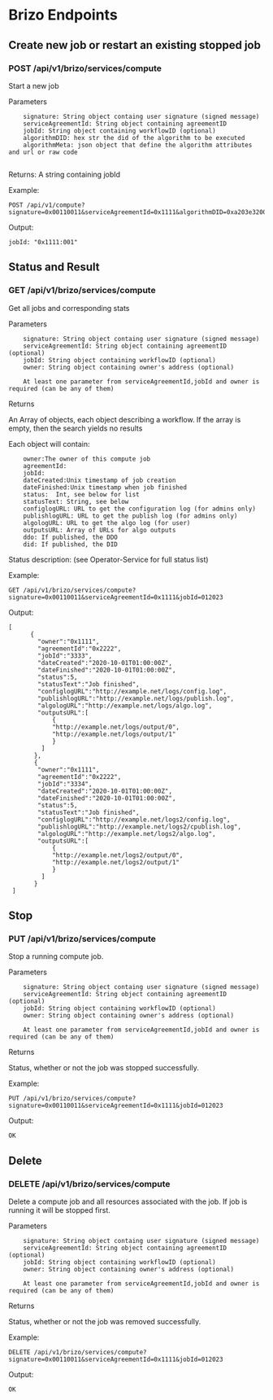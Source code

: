 # Brizo Endpoints

## Create new job or restart an existing stopped job

### POST /api/v1/brizo/services/compute


Start a new job

Parameters
```
    signature: String object containg user signature (signed message)
    serviceAgreementId: String object containing agreementID
    jobId: String object containing workflowID (optional)
    algorithmDID: hex str the did of the algorithm to be executed
    algorithmMeta: json object that define the algorithm attributes and url or raw code
    
```

Returns:
A string containing jobId


Example:
```
POST /api/v1/compute?signature=0x00110011&serviceAgreementId=0x1111&algorithmDID=0xa203e320008999099000
```

Output:
```
jobId: "0x1111:001"
```


## Status and Result
  
  
### GET /api/v1/brizo/services/compute
   
   
Get all jobs and corresponding stats

Parameters
```
    signature: String object containg user signature (signed message)
    serviceAgreementId: String object containing agreementID (optional)
    jobId: String object containing workflowID (optional)
    owner: String object containing owner's address (optional)

    At least one parameter from serviceAgreementId,jobId and owner is required (can be any of them)
```

Returns

An Array of objects, each object describing a workflow. If the array is empty, then the search yields no results

Each object will contain:
```
    owner:The owner of this compute job
    agreementId:
    jobId:
    dateCreated:Unix timestamp of job creation
    dateFinished:Unix timestamp when job finished
    status:  Int, see below for list
    statusText: String, see below
    configlogURL: URL to get the configuration log (for admins only)
    publishlogURL: URL to get the publish log (for admins only)
    algologURL: URL to get the algo log (for user)
    outputsURL: Array of URLs for algo outputs
    ddo: If published, the DDO
    did: If published, the DID
```

Status description: (see Operator-Service for full status list)



Example:
```
GET /api/v1/brizo/services/compute?signature=0x00110011&serviceAgreementId=0x1111&jobId=012023
```

Output:
```
[
      {
        "owner":"0x1111",
        "agreementId":"0x2222",
        "jobId":"3333",
        "dateCreated":"2020-10-01T01:00:00Z",
        "dateFinished":"2020-10-01T01:00:00Z",
        "status":5,
        "statusText":"Job finished",
        "configlogURL":"http://example.net/logs/config.log",
        "publishlogURL":"http://example.net/logs/publish.log",
        "algologURL":"http://example.net/logs/algo.log",
        "outputsURL":[
            {
            "http://example.net/logs/output/0",
            "http://example.net/logs/output/1"
            }
         ]
       },
       {
        "owner":"0x1111",
        "agreementId":"0x2222",
        "jobId":"3334",
        "dateCreated":"2020-10-01T01:00:00Z",
        "dateFinished":"2020-10-01T01:00:00Z",
        "status":5,
        "statusText":"Job finished",
        "configlogURL":"http://example.net/logs2/config.log",
        "publishlogURL":"http://example.net/logs2/cpublish.log",
        "algologURL":"http://example.net/logs2/algo.log",
        "outputsURL":[
            {
            "http://example.net/logs2/output/0",
            "http://example.net/logs2/output/1"
            }
         ]
       }
 ]
 ```
       
## Stop
  
  
### PUT /api/v1/brizo/services/compute

Stop a running compute job.

Parameters
```
    signature: String object containg user signature (signed message)
    serviceAgreementId: String object containing agreementID (optional)
    jobId: String object containing workflowID (optional)
    owner: String object containing owner's address (optional)

    At least one parameter from serviceAgreementId,jobId and owner is required (can be any of them)
```

Returns

Status, whether or not the job was stopped successfully.

Example:
```
PUT /api/v1/brizo/services/compute?signature=0x00110011&serviceAgreementId=0x1111&jobId=012023
```

Output:
```
OK
```

## Delete

### DELETE /api/v1/brizo/services/compute

Delete a compute job and all resources associated with the job. If job is running it will be stopped first.

Parameters
```
    signature: String object containg user signature (signed message)
    serviceAgreementId: String object containing agreementID (optional)
    jobId: String object containing workflowID (optional)
    owner: String object containing owner's address (optional)

    At least one parameter from serviceAgreementId,jobId and owner is required (can be any of them)
```

Returns

Status, whether or not the job was removed successfully.

Example:
```
DELETE /api/v1/brizo/services/compute?signature=0x00110011&serviceAgreementId=0x1111&jobId=012023
```

Output:
```
OK
```
